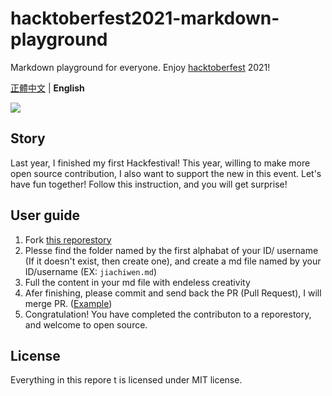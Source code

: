 # hacktoberfest2021-markdown-playground
Markdown playground for everyone. Enjoy [hacktoberfest](https://hacktoberfest.digitalocean.com/) 2021!

[正體中文](README_zh-TW.md) | **English**

![](https://hacktoberfest.digitalocean.com/_nuxt/img/logo-hacktoberfest-full.f42e3b1.svg)

## Story
Last year, I finished my first Hackfestival! This year, willing to make more open source contribution, I also want to support the new in this event.
Let's have fun together! Follow this instruction, and you will get surprise!

## User guide
1. Fork [this reporestory](https://github.com/hms5232/hacktoberfest2021-markdown-playground)
2. Plesse find the folder named by the first alphabat of your ID/ username (If it doesn't exist, then create one), and create a md file named by your ID/username (EX: `jiachiwen.md`)
3. Full the content in your md file with endeless creativity
4. Afer finishing, please commit and send back the PR (Pull Request), I will merge PR. ([Example](https://github.com/hms5232/hacktoberfest2021-markdown-playground/pull/3))
5. Congratulation! You have completed the contributon to a reporestory, and welcome to open source.

## License
Everything in this repore t is licensed under MIT license.

